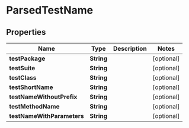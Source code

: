 
# ParsedTestName

## Properties
Name | Type | Description | Notes
------------ | ------------- | ------------- | -------------
**testPackage** | **String** |  |  [optional]
**testSuite** | **String** |  |  [optional]
**testClass** | **String** |  |  [optional]
**testShortName** | **String** |  |  [optional]
**testNameWithoutPrefix** | **String** |  |  [optional]
**testMethodName** | **String** |  |  [optional]
**testNameWithParameters** | **String** |  |  [optional]



